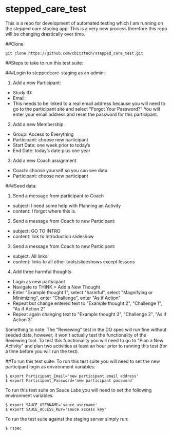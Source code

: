 stepped_care_test
=================
This is a repo for development of automated testing which I am running on the stepped care staging app. This is a 
very new process therefore this repo will be changing drastically over time.

##Clone

    git clone https://github.com/cbitstech/stepped_care_test.git

##Steps to take to run this test suite:

###Login to steppedcare-staging as an admin:

1. Add a new Participant:
  - Study ID: 
  - Email:
  - This needs to be linked to a real email address because you will need to go to the participant site and select "Forgot Your Password?" You will enter your email address and reset the password for this participant.
2. Add a new Membership
  - Group: Access to Everything
  - Participant: choose new participant
  - Start Date: one week prior to today’s
  - End Date: today’s date plus one year
3. Add a new Coach assignment
  - Coach: choose yourself so you can see data
  - Participant: choose new participant

###Seed data:

1. Send a message from participant to Coach
  - subject: I need some help with Planning an Activity
  - content: I forgot where this is.
2. Send a message from Coach to new Participant:
  - subject: GO TO INTRO
  - content: link to Introduction slideshow
3. Send a message from Coach to new Participant:
  - subject: All links
  - content: links to all other tools/slideshows except lessons
4. Add three harmful thoughts
  - Login as new participant
  - Navigate to THINK > Add a New Thought
  - Enter "Example thought 1", select "harmful", select "Magnifying or Minimizing", enter "Challenge", enter "As if Action"
  - Repeat but change entered text to "Example thought 2", "Challenge 1", "As if Action 2"
  - Repeat again changing text to "Example thought 3", "Challenge 2", "As if Action 3"

Something to note:
  The "Reviewing" test in the DO spec will run fine without seeded data, however, it won't actually test the
  functionality of the Reviewing tool. To test this functionality you will need to go to "Plan a New Activity" and plan
  two activities at least an hour prior to running this test (for a time before you will run the test).


##To run this test suite:
To run this test suite you will need to set the new participant login as environment variables:

    $ export Participant_Email='new participant email address'
    $ export Participant_Password='new participant password'

To run this test suite on Sauce Labs you will need to set the following environment variables:

    $ export SAUCE_USERNAME='sauce username'
    $ export SAUCE_ACCESS_KEY='sauce access key'

To run the test suite against the staging server simply run:

    $ rspec
